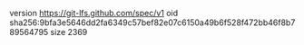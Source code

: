 version https://git-lfs.github.com/spec/v1
oid sha256:9bfa3e5646dd2fa6349c57bef82e07c6150a49b6f528f472bb46f8b789564795
size 2369
